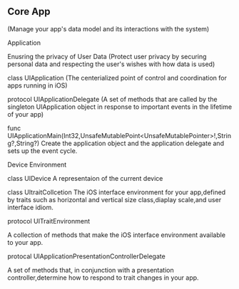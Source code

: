 Core App
--------
(Manage your app's data model and its interactions with the system)

Application 

Enusring the privacy of User Data
(Protect user privacy by securing personal data and respecting the user's wishes with how data is used)

class UIApplication 
(The centerialized point of control and coordination for apps running in iOS)

protocol UIApplicationDelegate
(A set of methods that are called by the singleton UIApplication object in response to important events in the lifetime of your app)

func UIApplicationMain(Int32,UnsafeMutablePoint<UnsafeMutablePointer<Int8>>!,String?,String?)
Create the application object and the application delegate and sets up the event cycle.


Device Environment

class UIDevice
A representaion of the current device

class UItraitCollcetion
The iOS interface environment for your app,defined by traits such as horizontal and vertical size class,diaplay scale,and user interface idiom.

protocol UITraitEnvironment

A collection of methods that make the iOS interface environment available to your app.

protocal UIApplicationPresentationControllerDelegate

A set of methods that, in conjunction with a presentation controller,determine  how to respond to trait changes in your app.
































